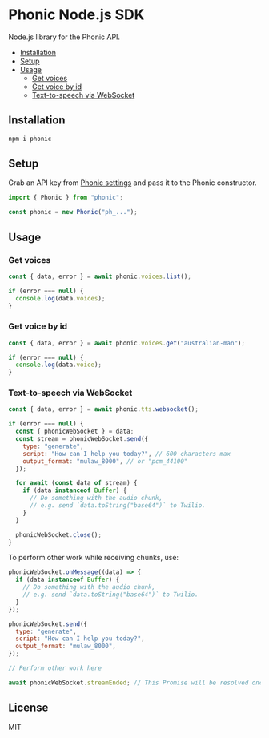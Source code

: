 # Phonic Node.js SDK

Node.js library for the Phonic API.

- [Installation](#installation)
- [Setup](#setup)
- [Usage](#usage)
  - [Get voices](#get-voices)
  - [Get voice by id](#get-voice-by-id)
  - [Text-to-speech via WebSocket](#text-to-speech-via-websocket)

## Installation

```bash
npm i phonic
```

## Setup

Grab an API key from [Phonic settings](https://phonic.co/settings) and pass it to the Phonic constructor.

```js
import { Phonic } from "phonic";

const phonic = new Phonic("ph_...");
```

## Usage

### Get voices

```js
const { data, error } = await phonic.voices.list();

if (error === null) {
  console.log(data.voices);
}
```


### Get voice by id

```js
const { data, error } = await phonic.voices.get("australian-man");

if (error === null) {
  console.log(data.voice);
}
```

### Text-to-speech via WebSocket

```js
const { data, error } = await phonic.tts.websocket();

if (error === null) {
  const { phonicWebSocket } = data;
  const stream = phonicWebSocket.send({
    type: "generate",
    script: "How can I help you today?", // 600 characters max
    output_format: "mulaw_8000", // or "pcm_44100"
  });

  for await (const data of stream) {
    if (data instanceof Buffer) {
      // Do something with the audio chunk,
      // e.g. send `data.toString("base64")` to Twilio.
    }
  }

  phonicWebSocket.close();
}
```

To perform other work while receiving chunks, use:

```js
phonicWebSocket.onMessage((data) => {
  if (data instanceof Buffer) {
    // Do something with the audio chunk,
    // e.g. send `data.toString("base64")` to Twilio.
  }
});

phonicWebSocket.send({
  type: "generate",
  script: "How can I help you today?",
  output_format: "mulaw_8000",
});

// Perform other work here

await phonicWebSocket.streamEnded; // This Promise will be resolved once the last chunk is received
```


## License

MIT
